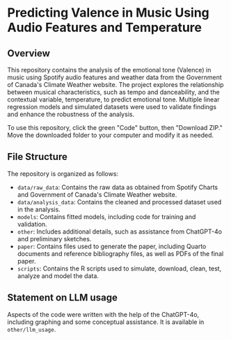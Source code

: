 # Predicting Valence in Music Using Audio Features and Temperature

## Overview

This repository contains the analysis of the emotional tone (Valence) in music using Spotify audio features and weather data from the Government of Canada's Climate Weather website. The project explores the relationship between musical characteristics, such as tempo and danceability, and the contextual variable, temperature, to predict emotional tone. Multiple linear regression models and simulated datasets were used to validate findings and enhance the robustness of the analysis.

To use this repository, click the green "Code" button, then "Download ZIP." Move the downloaded folder to your computer and modify it as needed.

## File Structure

The repository is organized as follows:

- `data/raw_data`: Contains the raw data as obtained from Spotify Charts and Government of Canada's Climate Weather website.
- `data/analysis_data`: Contains the cleaned and processed dataset used in the analysis.
- `models`: Contains fitted models, including code for training and validation.
- `other`: Includes additional details, such as assistance from ChatGPT-4o and preliminary sketches.
- `paper`: Contains files used to generate the paper, including Quarto documents and reference bibliography files, as well as PDFs of the final paper.
- `scripts`: Contains the R scripts used to simulate, download, clean, test, analyze and model the data.

## Statement on LLM usage

Aspects of the code were written with the help of the ChatGPT-4o, including graphing and some conceptual assistance. It is available in `other/llm_usage`.
